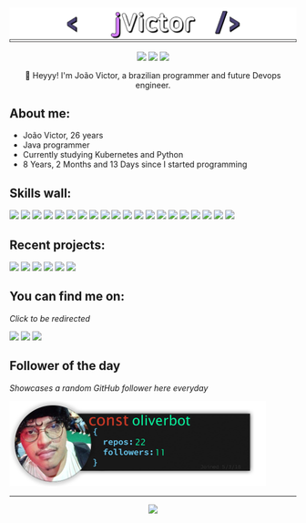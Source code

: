 <p align="center"><img src="src/resources/images/nickgabe.png" width="600"/></p>
<p align="center"><a href="https://linkedin.com/in/joao-victor-barbosa-andrade/"><img src="https://img.shields.io/badge/linkedin-eabfff?style=for-the-badge&logoColor=121111&logo=linkedin"/></a>
<a href="http://bit.ly/biblioteca-devops"><img src="https://img.shields.io/badge/notion-eabfff?logo=notion&style=for-the-badge&logoColor=121111"/></a>
<img src="https://komarev.com/ghpvc/?username=JvDev-hash&style=for-the-badge&color=eabfff&logoColor=121111&logo=undefined"/></p>
<p align="center">👋 Heyyy! I'm João Victor, a brazilian programmer and future Devops engineer.</p>

## **About me:**

* João Victor, 26 years
* Java programmer
* Currently studying Kubernetes and Python
* 8 Years, 2 Months and 13 Days since I started programming

## **Skills wall:**

<p align="left"><img src="https://img.shields.io/badge/sqlite-eabfff?logo=sqlite&style=for-the-badge&logoColor=121111"/>
<img src="https://img.shields.io/badge/docker-660066?logo=docker&style=for-the-badge&logoColor=F2F2F2"/>
<img src="https://img.shields.io/badge/python-eabfff?logo=python&style=for-the-badge&logoColor=121111"/>
<img src="https://img.shields.io/badge/mongodb-d580ff?logo=mongodb&style=for-the-badge&logoColor=F2F2F2"/>
<img src="https://img.shields.io/badge/markdown-eabfff?logo=markdown&style=for-the-badge&logoColor=121111"/>
<img src="https://img.shields.io/badge/kubernetes-eabfff?logo=kubernetes&style=for-the-badge&logoColor=121111"/>
<img src="https://img.shields.io/badge/linux-660066?logo=linux&style=for-the-badge&logoColor=F2F2F2"/>
<img src="https://img.shields.io/badge/php-eabfff?logo=php&style=for-the-badge&logoColor=121111"/>
<img src="https://img.shields.io/badge/visual%20studio%20code-eabfff?logo=visual%20studio%20code&style=for-the-badge&logoColor=121111"/>
<img src="https://img.shields.io/badge/shell%20script-eabfff?logo=gnu-bash&style=for-the-badge&logoColor=121111"/>
<img src="https://img.shields.io/badge/git-660066?logo=git&style=for-the-badge&logoColor=F2F2F2"/>
<img src="https://img.shields.io/badge/express.js-d580ff?logo=express&style=for-the-badge&logoColor=F2F2F2"/>
<img src="https://img.shields.io/badge/html5-eabfff?logo=html5&style=for-the-badge&logoColor=121111"/>
<img src="https://img.shields.io/badge/jquery-eabfff?logo=jquery&style=for-the-badge&logoColor=121111"/>
<img src="https://img.shields.io/badge/css3-660066?logo=css3&style=for-the-badge&logoColor=F2F2F2"/>
<img src="https://img.shields.io/badge/node.js-660066?logo=node.js&style=for-the-badge&logoColor=F2F2F2"/>
<img src="https://img.shields.io/badge/bootstrap-eabfff?logo=bootstrap&style=for-the-badge&logoColor=121111"/>
<img src="https://img.shields.io/badge/github-d580ff?logo=github&style=for-the-badge&logoColor=F2F2F2"/>
<img src="https://img.shields.io/badge/javascript-660066?logo=javascript&style=for-the-badge&logoColor=F2F2F2"/>
<img src="https://img.shields.io/badge/jenkins-660066?logo=jenkins&style=for-the-badge&logoColor=F2F2F2"/></p>

## **Recent projects:**

<a href="https://github.com/JvDev-hash/JvDev-hash"><img src="https://github-readme-stats.vercel.app/api/pin/?username=JvDev-hash&repo=JvDev-hash&title_color=660066&text_color=F2F2F2&bg_color=d580ff&border_color=121111&icon_color=F2F2F2&border_radius=20" height="100"/></a>
<a href="https://github.com/JvDev-hash/MesDoKubernetes"><img src="https://github-readme-stats.vercel.app/api/pin/?username=JvDev-hash&repo=MesDoKubernetes&title_color=660066&text_color=F2F2F2&bg_color=d580ff&border_color=121111&icon_color=F2F2F2&border_radius=20" height="100"/></a>
<a href="https://github.com/JvDev-hash/automation-scripts"><img src="https://github-readme-stats.vercel.app/api/pin/?username=JvDev-hash&repo=automation-scripts&title_color=660066&text_color=F2F2F2&bg_color=d580ff&border_color=121111&icon_color=F2F2F2&border_radius=20" height="100"/></a>
<a href="https://github.com/JvDev-hash/angular-dex"><img src="https://github-readme-stats.vercel.app/api/pin/?username=JvDev-hash&repo=angular-dex&title_color=660066&text_color=F2F2F2&bg_color=d580ff&border_color=121111&icon_color=F2F2F2&border_radius=20" height="100"/></a>
<a href="https://github.com/JvDev-hash/eurekaDex"><img src="https://github-readme-stats.vercel.app/api/pin/?username=JvDev-hash&repo=eurekaDex&title_color=660066&text_color=F2F2F2&bg_color=d580ff&border_color=121111&icon_color=F2F2F2&border_radius=20" height="100"/></a>
<a href="https://github.com/JvDev-hash/dexGateway"><img src="https://github-readme-stats.vercel.app/api/pin/?username=JvDev-hash&repo=dexGateway&title_color=660066&text_color=F2F2F2&bg_color=d580ff&border_color=121111&icon_color=F2F2F2&border_radius=20" height="100"/></a>

## **You can find me on:**

*Click to be redirected*

<p align="left"><a href="https://linkedin.com/in/joao-victor-barbosa-andrade/"><img src="https://img.shields.io/badge/linkedin-eabfff?style=for-the-badge&logoColor=121111&logo=linkedin"/></a>
<a href="mailto:jvbaprof@gmail.com"><img src="https://img.shields.io/badge/email-eabfff?logo=gmail&style=for-the-badge&logoColor=121111"/></a>
<img src="https://img.shields.io/badge/azbis-eabfff?logo=discord&labelColor=d580ff&style=for-the-badge&logoColor=121111"/></p>

## **Follower of the day**

*Showcases a random GitHub follower here everyday*

<a href="https://github.com/oliverbot" alt="Ruhan Monte"><img style="height:150px;" src=./src/resources/images/randomFollower.png alt="Follower of the day"/></a>

<hr>

<p align="center"><img src="https://github-readme-stats.vercel.app/api/?username=JvDev-hash&style=for-the-badge&title_color=660066&text_color=F2F2F2&bg_color=d580ff&border_color=121111&show_icons=true&icon_color=F2F2F2&rank_icon=github"/></p>